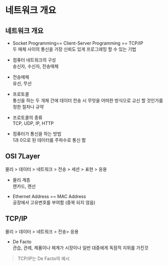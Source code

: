 네트워크 개요  
==========================
## 네트워크 개요  
* Socket Programming== Client-Server Programming == TCP/IP  
두 매체 사이의 통신을 가장 신뢰도 있게 프로그래밍 할 수 있는 기법  

* 컴퓨터 네트워크의 구성  
송신자, 수신자, 전송매체  

* 전송매체  
유선, 무선  

* 프로토콜  
통신을 하는 두 개체 간에 데이터 전송 시 무엇을 어떠한 방식으로 교신 할 것인가를 정한 절차나 규약  

* 프로토콜의 종류  
TCP, UDP, IP, HTTP  

* 컴퓨터가 통신을 하는 방법  
1과 0으로 된 데이터를 주파수로 통신 함  

## OSI 7Layer  
물리 > 데이터 > 네트워크 > 전송 > 세션 > 표현 > 응용  

* 물리 계층  
랜카드, 랜선  

* Ethernet Address == MAC Address  
공장에서 고유번호를 부여함 (중복 되지 않음)  

## TCP/IP  
물리 > 데이터 > 네트워크 > 전송> 응용  

* De Facto  
관습, 관례, 제품이나 체계가 시장이나 일반 대중에게 독점적 지위를 가진것  
> TCP/IP는 De Facto의 예시  
